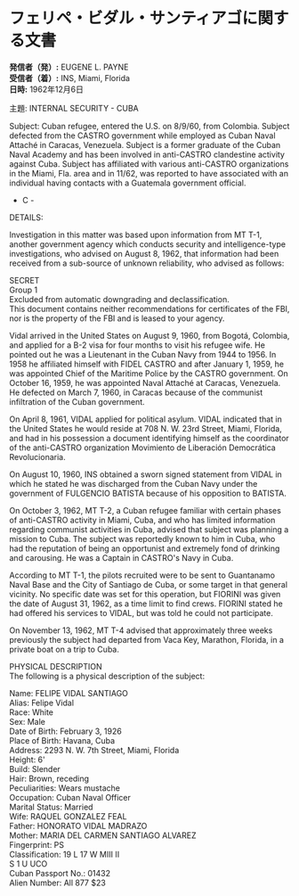 # フェリペ・ビダル・サンティアゴに関する文書

**発信者（発）:** EUGENE L. PAYNE  
**受信者（着）:** INS, Miami, Florida  
**日時:** 1962年12月6日  

主題: INTERNAL SECURITY - CUBA

Subject: Cuban refugee, entered the U.S. on 8/9/60, from Colombia. Subject defected from the CASTRO government while employed as Cuban Naval Attaché in Caracas, Venezuela. Subject is a former graduate of the Cuban Naval Academy and has been involved in anti-CASTRO clandestine activity against Cuba. Subject has affiliated with various anti-CASTRO organizations in the Miami, Fla. area and in 11/62, was reported to have associated with an individual having contacts with a Guatemala government official.

- C -

DETAILS:

Investigation in this matter was based upon information from MT T-1, another government agency which conducts security and intelligence-type investigations, who advised on August 8, 1962, that information had been received from a sub-source of unknown reliability, who advised as follows:

SECRET  
Group 1  
Excluded from automatic downgrading and declassification.  
This document contains neither recommendations for certificates of the FBI, nor is the property of the FBI and is leased to your agency.  

Vidal arrived in the United States on August 9, 1960, from Bogotá, Colombia, and applied for a B-2 visa for four months to visit his refugee wife. He pointed out he was a Lieutenant in the Cuban Navy from 1944 to 1956. In 1958 he affiliated himself with FIDEL CASTRO and after January 1, 1959, he was appointed Chief of the Maritime Police by the CASTRO government. On October 16, 1959, he was appointed Naval Attaché at Caracas, Venezuela. He defected on March 7, 1960, in Caracas because of the communist infiltration of the Cuban government.

On April 8, 1961, VIDAL applied for political asylum. VIDAL indicated that in the United States he would reside at 708 N. W. 23rd Street, Miami, Florida, and had in his possession a document identifying himself as the coordinator of the anti-CASTRO organization Movimiento de Liberación Democrática Revolucionaria.

On August 10, 1960, INS obtained a sworn signed statement from VIDAL in which he stated he was discharged from the Cuban Navy under the government of FULGENCIO BATISTA because of his opposition to BATISTA.

On October 3, 1962, MT T-2, a Cuban refugee familiar with certain phases of anti-CASTRO activity in Miami, Cuba, and who has limited information regarding communist activities in Cuba, advised that subject was planning a mission to Cuba. The subject was reportedly known to him in Cuba, who had the reputation of being an opportunist and extremely fond of drinking and carousing. He was a Captain in CASTRO's Navy in Cuba.

According to MT T-1, the pilots recruited were to be sent to Guantanamo Naval Base and the City of Santiago de Cuba, or some target in that general vicinity. No specific date was set for this operation, but FIORINI was given the date of August 31, 1962, as a time limit to find crews. FIORINI stated he had offered his services to VIDAL, but was told he could not participate.

On November 13, 1962, MT T-4 advised that approximately three weeks previously the subject had departed from Vaca Key, Marathon, Florida, in a private boat on a trip to Cuba.

PHYSICAL DESCRIPTION  
The following is a physical description of the subject:

Name: FELIPE VIDAL SANTIAGO  
Alias: Felipe Vidal  
Race: White  
Sex: Male  
Date of Birth: February 3, 1926  
Place of Birth: Havana, Cuba  
Address: 2293 N. W. 7th Street, Miami, Florida  
Height: 6'  
Build: Slender  
Hair: Brown, receding  
Peculiarities: Wears mustache  
Occupation: Cuban Naval Officer  
Marital Status: Married  
Wife: RAQUEL GONZALEZ FEAL  
Father: HONORATO VIDAL MADRAZO  
Mother: MARIA DEL CARMEN SANTIAGO ALVAREZ  
Fingerprint: PS  
Classification: 19 L 17 W MIII II  
S 1 U UCO  
Cuban Passport No.: 01432  
Alien Number: All 877 $23  
